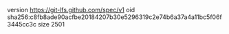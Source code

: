 version https://git-lfs.github.com/spec/v1
oid sha256:c8fb8ade90acfbe20184207b30e5296319c2e74b6a37a4a11bc5f06f3445cc3c
size 2501
